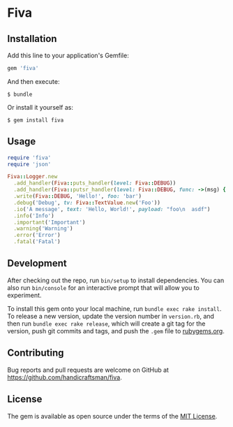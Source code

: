 # Fiva

## Installation

Add this line to your application's Gemfile:

```ruby
gem 'fiva'
```

And then execute:

    $ bundle

Or install it yourself as:

    $ gem install fiva

## Usage

```ruby
require 'fiva'
require 'json'

Fiva::Logger.new
  .add_handler(Fiva::puts_handler(level: Fiva::DEBUG))
  .add_handler(Fiva::putsr_handler(level: Fiva::DEBUG, func: ->(msg) { msg.to_json }))
  .write(Fiva::DEBUG, 'Hello!', foo: 'bar')
  .debug('Debug', tv: Fiva::TextValue.new('Foo'))
  .io('A message', text: 'Hello, World!', payload: "foo\n  asdf")
  .info('Info')
  .important('Important')
  .warning('Warning')
  .error('Error')
  .fatal('Fatal')
```

## Development

After checking out the repo, run `bin/setup` to install dependencies. You can also run `bin/console` for an interactive prompt that will allow you to experiment.

To install this gem onto your local machine, run `bundle exec rake install`. To release a new version, update the version number in `version.rb`, and then run `bundle exec rake release`, which will create a git tag for the version, push git commits and tags, and push the `.gem` file to [rubygems.org](https://rubygems.org).

## Contributing

Bug reports and pull requests are welcome on GitHub at https://github.com/handicraftsman/fiva.

## License

The gem is available as open source under the terms of the [MIT License](https://opensource.org/licenses/MIT).
